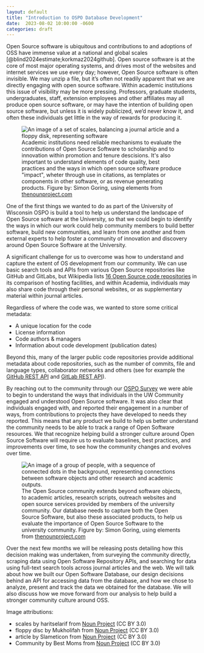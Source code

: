 ```yaml
---
layout: default
title: "Introduction to OSPO Database Development"
date:  2023-08-02 10:00:00 -0600
categories: draft
---
```


Open Source software is ubiquitous and contributions to and adoptions of OSS have immense value at a national and global scales [@blind2024estimate;korkmaz2024github]. Open source software is at the core of most major operating systems, and drives most of the websites and internet services we use every day; however, Open Source software is often invisible. We may unzip a file, but it’s often not readily apparent that we are directly engaging with open source software. Within academic institutions this issue of visibility may be more pressing. Professors, graduate students, undergraduates, staff, extension employees and other affiliates may all produce open source software, or may have the intention of building open source software, but unless it is widely publicized, we’d never know it, and often these individuals get little in the way of rewards for producing it.

<figure>
    <img src = "{{ site.baseurl }}/images/posts/_draft_-publication_software_scales.svg" alt="An image of a set of scales, balancing a journal article and a floppy disk, representing software" />
    <figcaption>
        Academic institutions need reliable mechanisms to evaluate the contributions of Open Source Software to scholarship and to innovation within promotion and tenure descisions. It's also important to understand elements of code quality, best practices and the ways in which open source software produce "impact", wheter through use in citations, as templates or components in other software, or as revenue generating products. Figure by: Simon Goring, using elements from <a href="https://thenounproject.com">thenounproject.com</a>
    </figcation>
</figure>

One of the first things we wanted to do as part of the University of Wisconsin OSPO is build a tool to help us understand the landscape of Open Source software at the University, so that we could begin to identify the ways in which our work could help community members to build better software, build new communities, and learn from one another and from external experts to help foster a community of innovation and discovery around Open Source Software at the University.

A significant challenge for us to overcome was how to understand and capture the extent of OS development from our community. We can use basic search tools and APIs from various Open Source repositories like GitHub and GitLabs, but Wikipedia lists [16 Open Source code repositories](https://en.wikipedia.org/wiki/Comparison_of_source-code-hosting_facilities) in its comparison of hosting facilities, and within Academia, individuals may also share code through their personal websites, or as supplementary material within journal articles.

Regardless of where the code was, we wanted to store some critical metadata:
* A unique location for the code
* License information
* Code authors & managers
* Information about code development (publication dates)

Beyond this, many of the larger public code repositories provide additional metadata about code repositories, such as the number of commits, file and language types, collaborator networks and others (see for example the [GitHub REST API](https://docs.github.com/en/rest?apiVersion=2022-11-28) and [GitLab REST API](https://docs.gitlab.com/ee/api/api_resources.html)).

By reaching out to the community through our [OSPO Survey](https://ospo.wisc.edu/blog/2024/ospo-survey/) we were able to begin to understand the ways that individuals in the UW Community engaged and understood Open Source software. It was also clear that individuals engaged with, and reported their engagement in a number of ways, from contributions to projects they have developed to needs they reported. This means that any product we build to help us better understand the community needs to be able to track a range of Open Software resources. We that recognize helping build a stronger culture around Open Source Software will require us to evaluate baselines, best practices, and improvements over time, to see how the community changes and evolves over time.

<figure>
    <img src = "{{ site.baseurl }}/images/posts/_draft_-community-of-articles.svg" alt="An image of a group of people, with a sequence of connected dots in the background, representing connections between software objects and other research and academic outputs." />
    <figcaption>
        The Open Source community extends beyond software objects, to academic articles, research scripts, outreach websites and open source services provided by members of the university community. Our database needs to capture both the Open Source Software, but also these associated products, to help us evaluate the importance of Open Source Software to the university community. Figure by: Simon Goring, using elements from <a href="https://thenounproject.com">thenounproject.com</a>
    </figcation>
</figure>

Over the next few months we will be releasing posts detailing how this decision making was undertaken, from surveying the community directly, scraping data using Open Software Repository APIs, and searching for data using full-text search tools across journal articles and the web. We will talk about how we built our Open Software Database, our design decisions behind an API for accessing data from the database, and how we chose to analyze, present and track the data we obtained for the database. We will also discuss how we move forward from our analysis to help build a stronger community culture around OSS.

Image attributions:
* scales by haritselarif from <a href="https://thenounproject.com/browse/icons/term/scales/" target="_blank" title="scales Icons">Noun Project</a> (CC BY 3.0)
* floppy disc by Mukholifah from <a href="https://thenounproject.com/browse/icons/term/floppy-disc/" target="_blank" title="floppy disc Icons">Noun Project</a> (CC BY 3.0)
* article by Slameticon from <a href="https://thenounproject.com/browse/icons/term/article/" target="_blank" title="article Icons">Noun Project</a> (CC BY 3.0)
* Community by Best Moms from <a href="https://thenounproject.com/browse/icons/term/community/" target="_blank" title="Community Icons">Noun Project</a> (CC BY 3.0)